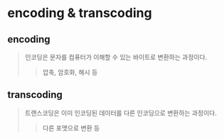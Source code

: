 # encoding & transcoding

## encoding

> 인코딩은 문자를 컴퓨터가 이해할 수 있는 바이트로 변환하는 과정이다.
>
> > 압축, 암호화, 해시 등

## transcoding

> 트랜스코딩은 이미 인코딩된 데이터를 다른 인코딩으로 변환하는 과정이다.
>
> > 다른 포맷으로 변환 등
